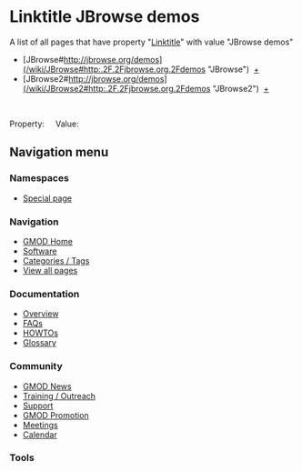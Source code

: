



<span id="top"></span>




# <span dir="auto">Linktitle JBrowse demos</span>






A list of all pages that have property
"[Linktitle](/wiki/Property%253ALinktitle "Property%253ALinktitle")" with value
"JBrowse demos"  

- [JBrowse#http://jbrowse.org/demos](/wiki/JBrowse#http:.2F.2Fjbrowse.org.2Fdemos "JBrowse")  <span class="smwbrowse">[+](/wiki/Special%253ABrowse/JBrowse-23http%253A-2F-2Fjbrowse.org-2Fdemos "Special%253ABrowse/JBrowse-23http%253A-2F-2Fjbrowse.org-2Fdemos")</span>
- [JBrowse2#http://jbrowse.org/demos](/wiki/JBrowse2#http:.2F.2Fjbrowse.org.2Fdemos "JBrowse2")  <span class="smwbrowse">[+](/wiki/Special%253ABrowse/JBrowse2-23http%253A-2F-2Fjbrowse.org-2Fdemos "Special%253ABrowse/JBrowse2-23http%253A-2F-2Fjbrowse.org-2Fdemos")</span>

 

Property:     Value:








## Navigation menu



### Namespaces

- <span id="ca-nstab-special">[Special
  page](/wiki/Special%253ASearchByProperty/Linktitle/JBrowse-20demos "This is a special page, you cannot edit the page itself")</span>






### Navigation



- <span id="n-GMOD-Home">[GMOD Home](/wiki/Main_Page)</span>
- <span id="n-Software">[Software](/wiki/GMOD_Components)</span>
- <span id="n-Categories-.2F-Tags">[Categories /
  Tags](/wiki/Categories)</span>
- <span id="n-View-all-pages">[View all
  pages](/wiki/Special:AllPages)</span>




### Documentation



- <span id="n-Overview">[Overview](/wiki/Overview)</span>
- <span id="n-FAQs">[FAQs](/wiki/Category%253AFAQ)</span>
- <span id="n-HOWTOs">[HOWTOs](/wiki/Category%253AHOWTO)</span>
- <span id="n-Glossary">[Glossary](/wiki/Glossary)</span>




### Community



- <span id="n-GMOD-News">[GMOD News](/wiki/GMOD_News)</span>
- <span id="n-Training-.2F-Outreach">[Training /
  Outreach](/wiki/Training_and_Outreach)</span>
- <span id="n-Support">[Support](/wiki/Support)</span>
- <span id="n-GMOD-Promotion">[GMOD
  Promotion](/wiki/GMOD_Promotion)</span>
- <span id="n-Meetings">[Meetings](/wiki/Meetings)</span>
- <span id="n-Calendar">[Calendar](/wiki/Calendar)</span>




### Tools












<!-- -->




